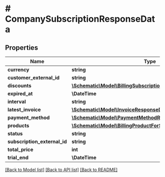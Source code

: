 # # CompanySubscriptionResponseData

## Properties

Name | Type | Description | Notes
------------ | ------------- | ------------- | -------------
**currency** | **string** |  |
**customer_external_id** | **string** |  |
**discounts** | [**\Schematic\Model\BillingSubscriptionDiscountView[]**](BillingSubscriptionDiscountView.md) |  |
**expired_at** | **\DateTime** |  | [optional]
**interval** | **string** |  |
**latest_invoice** | [**\Schematic\Model\InvoiceResponseData**](InvoiceResponseData.md) |  | [optional]
**payment_method** | [**\Schematic\Model\PaymentMethodResponseData**](PaymentMethodResponseData.md) |  | [optional]
**products** | [**\Schematic\Model\BillingProductForSubscriptionResponseData[]**](BillingProductForSubscriptionResponseData.md) |  |
**status** | **string** |  |
**subscription_external_id** | **string** |  |
**total_price** | **int** |  |
**trial_end** | **\DateTime** |  | [optional]

[[Back to Model list]](../../README.md#models) [[Back to API list]](../../README.md#endpoints) [[Back to README]](../../README.md)
